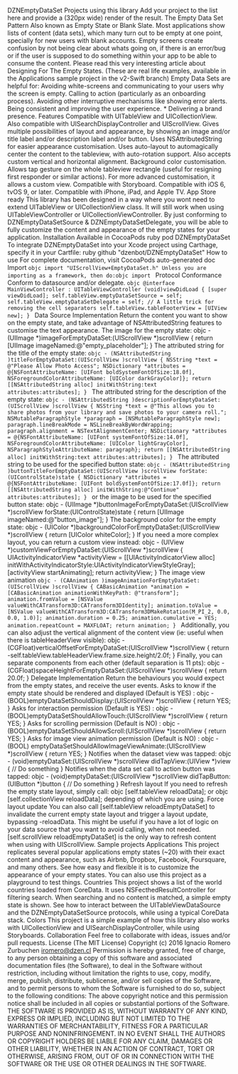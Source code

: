 DZNEmptyDataSet Projects using this library Add your project to the list here and provide a (320px wide) render of the result. The Empty Data Set Pattern Also known as Empty State or Blank Slate. Most applications show lists of content (data sets), which many turn out to be empty at one point, specially for new users with blank accounts. Empty screens create confusion by not being clear about whats going on, if there is an error/bug or if the user is supposed to do something within your app to be able to consume the content. Please read this very interesting article about Designing For The Empty States. (These are real life examples, available in the Applications sample project in the v2-Swift branch) Empty Data Sets are helpful for: Avoiding white-screens and communicating to your users why the screen is empty. Calling to action (particularly as an onboarding process). Avoiding other interruptive mechanisms like showing error alerts. Being consistent and improving the user experience. * Delivering a brand presence. Features Compatible with UITableView and UICollectionView. Also compatible with UISearchDisplayController and UIScrollView. Gives multiple possibilities of layout and appearance, by showing an image and/or title label and/or description label and/or button. Uses NSAttributedString for easier appearance customisation. Uses auto-layout to automagically center the content to the tableview, with auto-rotation support. Also accepts custom vertical and horizontal alignment. Background color customisation. Allows tap gesture on the whole tableview rectangle (useful for resigning first responder or similar actions). For more advanced customisation, it allows a custom view. Compatible with Storyboard. Compatible with iOS 6, tvOS 9, or later. Compatible with iPhone, iPad, and Apple TV. App Store ready This library has been designed in a way where you wont need to extend UITableView or UICollectionView class. It will still work when using UITableViewController or UICollectionViewController. By just conforming to DZNEmptyDataSetSource & DZNEmptyDataSetDelegate, you will be able to fully customize the content and appearance of the empty states for your application. Installation Available in CocoaPods ruby pod DZNEmptyDataSet To integrate DZNEmptyDataSet into your Xcode project using Carthage, specify it in your Cartfile: ruby github "dzenbot/DZNEmptyDataSet" How to use For complete documentation, visit CocoaPods auto-generated doc Import ```objc import "UIScrollView+EmptyDataSet.h" Unless you are importing as a framework, then do:objc import ``` Protocol Conformance Conform to datasource and/or delegate. ```objc @interface MainViewController : UITableViewController (void)viewDidLoad { [super viewDidLoad]; self.tableView.emptyDataSetSource = self; self.tableView.emptyDataSetDelegate = self; // A little trick for removing the cell separators self.tableView.tableFooterView = [UIView new]; } ``` Data Source Implementation Return the content you want to show on the empty state, and take advantage of NSAttributedString features to customise the text appearance. The image for the empty state: objc - (UIImage *)imageForEmptyDataSet:(UIScrollView *)scrollView { return [UIImage imageNamed:@"empty_placeholder"]; } The attributed string for the title of the empty state: ```objc - (NSAttributedString )titleForEmptyDataSet:(UIScrollView )scrollView { NSString *text = @"Please Allow Photo Access"; NSDictionary *attributes = @{NSFontAttributeName: [UIFont boldSystemFontOfSize:18.0f], NSForegroundColorAttributeName: [UIColor darkGrayColor]}; return [[NSAttributedString alloc] initWithString:text attributes:attributes]; } ``` The attributed string for the description of the empty state: ```objc - (NSAttributedString )descriptionForEmptyDataSet:(UIScrollView )scrollView { NSString *text = @"This allows you to share photos from your library and save photos to your camera roll."; NSMutableParagraphStyle *paragraph = [NSMutableParagraphStyle new]; paragraph.lineBreakMode = NSLineBreakByWordWrapping; paragraph.alignment = NSTextAlignmentCenter; NSDictionary *attributes = @{NSFontAttributeName: [UIFont systemFontOfSize:14.0f], NSForegroundColorAttributeName: [UIColor lightGrayColor], NSParagraphStyleAttributeName: paragraph}; return [[NSAttributedString alloc] initWithString:text attributes:attributes]; } ``` The attributed string to be used for the specified button state: ```objc - (NSAttributedString )buttonTitleForEmptyDataSet:(UIScrollView )scrollView forState:(UIControlState)state { NSDictionary *attributes = @{NSFontAttributeName: [UIFont boldSystemFontOfSize:17.0f]}; return [[NSAttributedString alloc] initWithString:@"Continue" attributes:attributes]; } ``` or the image to be used for the specified button state: objc - (UIImage *)buttonImageForEmptyDataSet:(UIScrollView *)scrollView forState:(UIControlState)state { return [UIImage imageNamed:@"button_image"]; } The background color for the empty state: objc - (UIColor *)backgroundColorForEmptyDataSet:(UIScrollView *)scrollView { return [UIColor whiteColor]; } If you need a more complex layout, you can return a custom view instead: objc - (UIView *)customViewForEmptyDataSet:(UIScrollView *)scrollView { UIActivityIndicatorView *activityView = [[UIActivityIndicatorView alloc] initWithActivityIndicatorStyle:UIActivityIndicatorViewStyleGray]; [activityView startAnimating]; return activityView; } The image view animation ```objc - (CAAnimation )imageAnimationForEmptyDataSet:(UIScrollView )scrollView { CABasicAnimation *animation = [CABasicAnimation animationWithKeyPath: @"transform"]; animation.fromValue = [NSValue valueWithCATransform3D:CATransform3DIdentity]; animation.toValue = [NSValue valueWithCATransform3D:CATransform3DMakeRotation(M_PI_2, 0.0, 0.0, 1.0)]; animation.duration = 0.25; animation.cumulative = YES; animation.repeatCount = MAXFLOAT; return animation; } ``` Additionally, you can also adjust the vertical alignment of the content view (ie: useful when there is tableHeaderView visible): objc - (CGFloat)verticalOffsetForEmptyDataSet:(UIScrollView *)scrollView { return -self.tableView.tableHeaderView.frame.size.height/2.0f; } Finally, you can separate components from each other (default separation is 11 pts): objc - (CGFloat)spaceHeightForEmptyDataSet:(UIScrollView *)scrollView { return 20.0f; } Delegate Implementation Return the behaviours you would expect from the empty states, and receive the user events. Asks to know if the empty state should be rendered and displayed (Default is YES) : objc - (BOOL)emptyDataSetShouldDisplay:(UIScrollView *)scrollView { return YES; } Asks for interaction permission (Default is YES) : objc - (BOOL)emptyDataSetShouldAllowTouch:(UIScrollView *)scrollView { return YES; } Asks for scrolling permission (Default is NO) : objc - (BOOL)emptyDataSetShouldAllowScroll:(UIScrollView *)scrollView { return YES; } Asks for image view animation permission (Default is NO) : objc - (BOOL) emptyDataSetShouldAllowImageViewAnimate:(UIScrollView *)scrollView { return YES; } Notifies when the dataset view was tapped: objc - (void)emptyDataSet:(UIScrollView *)scrollView didTapView:(UIView *)view { // Do something } Notifies when the data set call to action button was tapped: objc - (void)emptyDataSet:(UIScrollView *)scrollView didTapButton:(UIButton *)button { // Do something } Refresh layout If you need to refresh the empty state layout, simply call: objc [self.tableView reloadData]; or objc [self.collectionView reloadData]; depending of which you are using. Force layout update You can also call [self.tableView reloadEmptyDataSet] to invalidate the current empty state layout and trigger a layout update, bypassing -reloadData. This might be useful if you have a lot of logic on your data source that you want to avoid calling, when not needed. [self.scrollView reloadEmptyDataSet] is the only way to refresh content when using with UIScrollView. Sample projects Applications This project replicates several popular applications empty states (~20) with their exact content and appearance, such as Airbnb, Dropbox, Facebook, Foursquare, and many others. See how easy and flexible it is to customize the appearance of your empty states. You can also use this project as a playground to test things. Countries This project shows a list of the world countries loaded from CoreData. It uses NSFecthedResultController for filtering search. When searching and no content is matched, a simple empty state is shown. See how to interact between the UITableViewDataSource and the DZNEmptyDataSetSource protocols, while using a typical CoreData stack. Colors This project is a simple example of how this library also works with UICollectionView and UISearchDisplayController, while using Storyboards. Collaboration Feel free to collaborate with ideas, issues and/or pull requests. License (The MIT License) Copyright (c) 2016 Ignacio Romero Zurbuchen iromero@dzen.cl Permission is hereby granted, free of charge, to any person obtaining a copy of this software and associated documentation files (the Software), to deal in the Software without restriction, including without limitation the rights to use, copy, modify, merge, publish, distribute, sublicense, and/or sell copies of the Software, and to permit persons to whom the Software is furnished to do so, subject to the following conditions: The above copyright notice and this permission notice shall be included in all copies or substantial portions of the Software. THE SOFTWARE IS PROVIDED AS IS, WITHOUT WARRANTY OF ANY KIND, EXPRESS OR IMPLIED, INCLUDING BUT NOT LIMITED TO THE WARRANTIES OF MERCHANTABILITY, FITNESS FOR A PARTICULAR PURPOSE AND NONINFRINGEMENT. IN NO EVENT SHALL THE AUTHORS OR COPYRIGHT HOLDERS BE LIABLE FOR ANY CLAIM, DAMAGES OR OTHER LIABILITY, WHETHER IN AN ACTION OF CONTRACT, TORT OR OTHERWISE, ARISING FROM, OUT OF OR IN CONNECTION WITH THE SOFTWARE OR THE USE OR OTHER DEALINGS IN THE SOFTWARE.